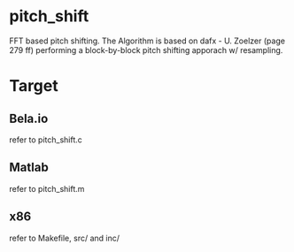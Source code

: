 # pitch_shift

FFT based pitch shifting. The Algorithm is based on dafx - U. Zoelzer (page 279 ff) performing a block-by-block pitch shifting apporach w/ resampling.

# Target
## Bela.io
refer to pitch_shift.c

## Matlab
refer to pitch_shift.m

## x86

refer to Makefile, src/ and inc/
